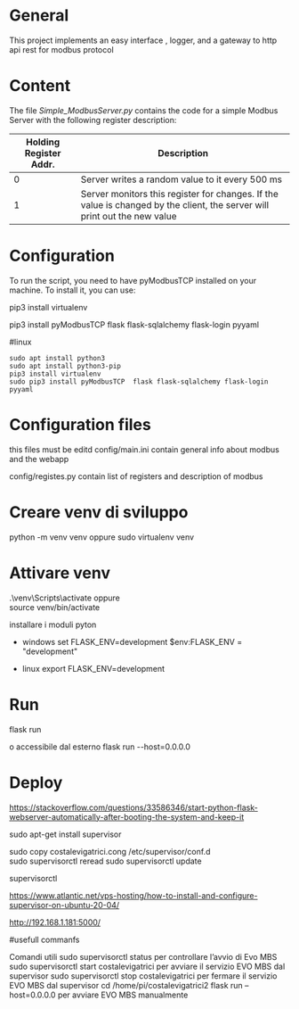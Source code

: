 # General

This project implements an easy interface , logger, and a gateway to http api rest for modbus protocol

# Content

The file *Simple_ModbusServer.py* contains the code for a simple Modbus Server with the following register description:

| Holding Register Addr. | Description |
| --- | --- |
| 0 | Server writes a random value to it every 500 ms |
| 1 | Server monitors this register for changes. If the value is changed by the client, the server will print out the new value |

# Configuration 

To run the script, you need to have pyModbusTCP installed on your machine. To install it, you can use:


pip3 install virtualenv

pip3 install pyModbusTCP flask flask-sqlalchemy flask-login pyyaml

#linux
~~~~
sudo apt install python3
sudo apt install python3-pip
pip3 install virtualenv
sudo pip3 install pyModbusTCP  flask flask-sqlalchemy flask-login pyyaml
~~~~


# Configuration files

this files must be editd 
config/main.ini
contain general info about modbus and the webapp

config/registes.py
contain list of registers and description of modbus


# Creare venv di sviluppo
python -m venv venv   oppure sudo virtualenv venv 
 
# Attivare venv
.\venv\Scripts\activate 
oppure  
source venv/bin/activate 

installare i moduli pyton



- windows 
set FLASK_ENV=development
$env:FLASK_ENV = "development"

- linux
export FLASK_ENV=development


# Run

flask run

o accessibile dal esterno
flask run --host=0.0.0.0 




    

# Deploy

https://stackoverflow.com/questions/33586346/start-python-flask-webserver-automatically-after-booting-the-system-and-keep-it


sudo apt-get install supervisor

sudo copy costalevigatrici.cong /etc/supervisor/conf.d  
sudo supervisorctl reread
sudo supervisorctl update

supervisorctl



https://www.atlantic.net/vps-hosting/how-to-install-and-configure-supervisor-on-ubuntu-20-04/

http://192.168.1.181:5000/



#usefull commanfs

Comandi utili
sudo supervisorctl status			per controllare l’avvio di Evo MBS
sudo supervisorctl start costalevigatrici	per avviare il servizio EVO MBS dal supervisor
sudo supervisorctl stop costalevigatrici		per fermare il servizio EVO MBS dal supervisor
cd /home/pi/costalevigatrici2
flask run –host=0.0.0.0				per avviare EVO MBS manualmente




